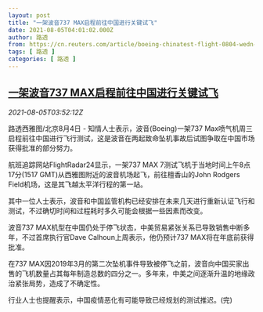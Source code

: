 ```yaml
---
layout: post
title: "一架波音737 MAX启程前往中国进行关键试飞"
date: 2021-08-05T04:01:02.000Z
author: 路透
from: https://cn.reuters.com/article/boeing-chinatest-flight-0804-wedn-idCNKBS2F60C5
tags: [ 路透 ]
categories: [ 路透 ]
---
```

<!--1628136062000-->
[一架波音737 MAX启程前往中国进行关键试飞](https://cn.reuters.com/article/boeing-chinatest-flight-0804-wedn-idCNKBS2F60C5)
------

<div>
<div><i>2021-08-05T03:52:12Z</i></div><p>路透西雅图/北京8月4日 - 知情人士表示，波音(Boeing)一架737 Max喷气机周三启程前往中国进行飞行测试，这是波音在两起致命坠机事故后试图争取在中国市场获得批准的部分努力。</p><p>航班追踪网站FlightRadar24显示，一架737 MAX 7测试飞机于当地时间上午8点17分(1517 GMT)从西雅图附近的波音机场起飞，前往檀香山的John Rodgers Field机场，这是其飞越太平洋行程的第一站。</p><p>其中一位人士表示，波音和中国监管机构已经安排在未来几天进行重新认证飞行和测试，不过确切时间和过程耗时多久可能会根据一些因素而改变。</p><p>波音737 MAX机型在中国仍处于停飞状态，中美贸易紧张关系已导致销售中断多年，不过首席执行官Dave Calhoun上周表示，他仍预计737 MAX将在年底前获得批准。</p><p>在737 MAX因2019年3月的第二次坠机事件导致被停飞之前，波音向中国买家出售的飞机数量占其每年制造总数的四分之一。多年来，中美之间逐渐升温的地缘政治紧张局势，造成了不确定性。</p><p>行业人士也提醒表示，中国疫情恶化有可能导致已经规划的测试推迟。(完)</p>
</div>
